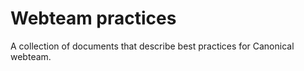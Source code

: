 Webteam practices
===

A collection of documents that describe best practices for Canonical webteam.

